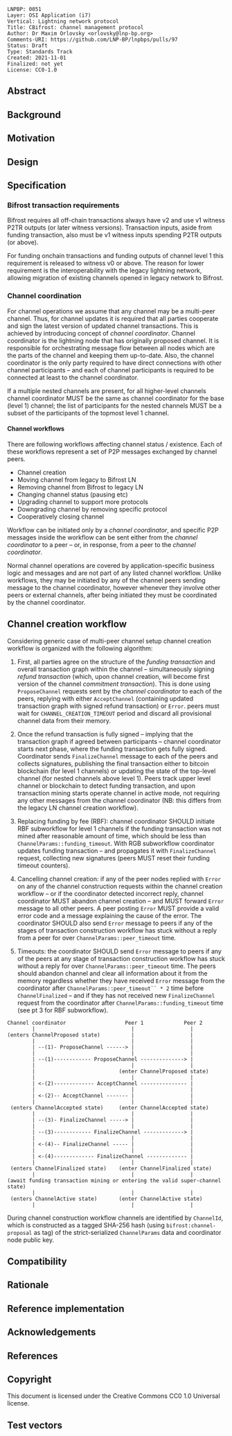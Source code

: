 ```
LNPBP: 0051
Layer: OSI Application (i7)
Vertical: Lightning network protocol
Title: CBifrost: channel management protocol
Author: Dr Maxim Orlovsky <orlovsky@lnp-bp.org>
Comments-URI: https://github.com/LNP-BP/lnpbps/pulls/97
Status: Draft
Type: Standards Track
Created: 2021-11-01
Finalized: not yet
License: CC0-1.0
```

## Abstract

## Background

## Motivation

## Design

## Specification

### Bifrost transaction requirements

Bifrost requires all off-chain transactions always have v2 and use v1 witness
P2TR outputs (or later witness versions). Transaction inputs, aside from funding
transaction, also must be v1 witness inputs spending P2TR outputs (or above).

For funding onchain transactions and funding outputs of channel level 1 this
requirement is released to witness v0 or above. The reason for lower requirement
is the interoperability with the legacy lightning network, allowing migration of
existing channels opened in legacy network to Bifrost.


### Channel coordination

For channel operations we assume that any channel may be a multi-peer channel.
Thus, for channel updates it is required that all parties cooperate and sign the
latest version of updated channel transactions. This is achieved by introducing
concept of *channel coordinator*. Channel coordinator is the lightning node that
has originally proposed channel. It is responsible for orchestrating message
flow between all nodes which are the parts of the channel and keeping them
up-to-date. Also, the channel coordinator is the only party required to have
direct connections with other channel participants – and each of channel
participants is required to be connected at least to the channel coordinator.

If a multiple nested channels are present, for all higher-level channels channel
coordinator MUST be the same as channel coordinator for the base (level 1)
channel; the list of participants for the nested channels MUST be a subset of
the participants of the topmost level 1 channel.


#### Channel workflows

There are following workflows affecting channel status / existence. Each of
these workflows represent a set of P2P messages exchanged by channel peers.

- Channel creation
- Moving channel from legacy to Bifrost LN
- Removing channel from Bifrost to legacy LN
- Changing channel status (pausing etc)
- Upgrading channel to support more protocols
- Downgrading channel by removing specific protocol
- Cooperatively closing channel

Workflow can be initiated only by a *channel coordinator*, and specific P2P
messages inside the workflow can be sent either from the *channel coordinator*
to a peer – or, in response, from a peer to the *channel coordinator*.

Normal channel operations are covered by application-specific business logic and
messages and are not part of any listed channel workflow. Unlike workflows, they
may be initiated by any of the channel peers sending message to the channel
coordinator, however whenever they involve other peers or external channels,
after being initiated they must be coordinated by the channel coordinator.

## Channel creation workflow

Considering generic case of multi-peer channel setup channel creation workflow
is organized with the following algorithm:

1. First, all parties agree on the structure of the *funding transaction*
   and overall transaction graph within the channel – simultaneously signing
   *refund transaction* (which, upon channel creation, will become first
   version of the channel *commitment transaction*). This is done using
   `ProposeChannel` requests sent by the *channel coordinator* to each of
   the peers, replying with either `AcceptChannel` (containing updated
   transaction graph with signed refund transaction) or `Error`.
   peers must wait for `CHANNEL_CREATION_TIMEOUT` period and discard all
   provisional channel data from their memory.

2. Once the refund transaction is fully signed – implying that the
   transaction graph if agreed between participants – channel coordinator
   starts next phase, where the funding transaction gets fully signed.
   Coordinator sends `FinalizeChannel` message to each of the peers and
   collects signatures, publishing the final transaction either to bitcoin
   blockchain (for level 1 channels) or updating the state of the top-level
   channel (for nested channels above level 1). Peers track upper level
   channel or blockchain to detect funding transaction, and upon transaction
   mining starts operate channel in active mode, not requiring any other
   messages from the channel coordinator (NB: this differs from the legacy
   LN channel creation workflow).

3. Replacing funding by fee (RBF): channel coordinator SHOULD initiate RBF
   subworkflow for level 1 channels if the funding transaction was not mined
   after reasonable amount of time, which should be less than
   `ChannelParams::funding_timeout`. With RGB subworkflow coordinator
   updates funding transaction – and propagates it with `FinalizeChannel`
   request, collecting new signatures (peers MUST reset their funding
   timeout counters).

4. Cancelling channel creation: if any of the peer nodes replied with
   `Error` on any of the channel construction requests within the channel
   creation workflow – or if the coordinator detected incorrect reply,
   channel coordinator MUST abandon channel creation – and MUST forward
   `Error` message to all other peers. A peer posting `Error` MUST
   provide a valid error code and a message explaining the cause of the
   error. The coordinator SHOULD also send `Error` message to peers if
   any of the stages of transaction construction workflow has stuck
   without a reply from a peer for over `ChannelParams::peer_timeout`
   time.

5. Timeouts: the coordinator SHOULD send `Error` message to peers if any
   of the peers at any stage of transaction construction workflow has stuck
   without a reply for over `ChannelParams::peer_timeout` time.
   The peers should abandon channel and clear all information about it from
   the memory regardless whether they have received `Error` message from
   the coordinator after `ChannelParams::peer_timeout`` * 2` time before
   `ChannelFinalized` – and if they has not received new
   `FinalizeChannel` request from the coordinator after
   `ChannelParams::funding_timeout` time (see pt 3 for RBF subworkflow).

```
Channel coordinator                   Peer 1             Peer 2
        |                               |                  |
(enters ChannelProposed state)          |                  |
        |                               |                  |
        | --(1)- ProposeChannel ------> |                  |
        |                               |                  |
        | --(1)------------ ProposeChannel --------------> |
        |                               |                  |
        |                           (enter ChannelProposed state)
        |                               |                  |
        | <-(2)------------- AcceptChannel --------------- |
        |                               |                  |
        | <-(2)-- AcceptChannel ------- |                  |
        |                               |                  |
 (enters ChannelAccepted state)     (enter ChannelAccepted state)
        |                               |                  |
        | --(3)- FinalizeChannel -----> |                  |
        |                               |                  |
        | --(3)------------ FinalizeChannel -------------> |
        |                               |                  |
        | <-(4)-- FinalizeChannel ----- |                  |
        |                               |                  |
        | <-(4)------------- FinalizeChannel ------------- |
        |                               |                  |
 (enters ChannelFinalized state)    (enter ChannelFinalized state)
        |                               |                  |
(await funding transaction mining or entering the valid super-channel state)
        |                               |                  |
 (enters ChannelActive state)       (enter ChannelActive state)
        |                               |                  |
```

During channel construction workflow channels are identified by
`ChannelId`, which is constructed as a tagged SHA-256 hash
(using `bifrost:channel-proposal` as tag) of the strict-serialized
`ChannelParams` data and coordinator node public key.

## Compatibility

## Rationale

## Reference implementation

## Acknowledgements

## References

## Copyright

This document is licensed under the Creative Commons CC0 1.0 Universal license.

## Test vectors
